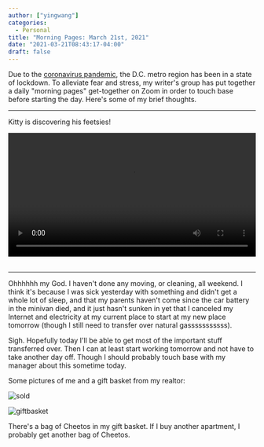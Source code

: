 ```yaml
---
author: ["yingwang"]
categories:
  - Personal
title: "Morning Pages: March 21st, 2021"
date: "2021-03-21T08:43:17-04:00"
draft: false
---
```


Due to the [coronavirus
pandemic](https://en.wikipedia.org/wiki/2019-20_coronavirus_pandemic), the D.C.
metro region has been in a state of lockdown. To alleviate fear and stress, my
writer's group has put together a daily "morning pages" get-together on Zoom in
order to touch base before starting the day. Here's some of my brief thoughts.

---

Kitty is discovering his feetsies!

<!-- https://stackoverflow.com/a/26276254 -->
<video style="width: 100%; width: -moz-available; width: -webkit-fill-available; width: fill-available; max-width: 100%;" controls>
    <source src="/video/posts/2021/03/21/morning_pages.mp4" type="video/mp4">
    Your browser does not support HTML5 video.
</video>
<br/>
<br/>

---

Ohhhhhh my God. I haven't done any moving, or cleaning, all weekend. I think
it's because I was sick yesterday with something and didn't get a whole lot of
sleep, and that my parents haven't come since the car battery in the minivan
died, and it just hasn't sunken in yet that I canceled my Internet and
electricity at my current place to start at my new place tomorrow (though I
still need to transfer over natural gasssssssssss).

Sigh. Hopefully today I'll be able to get most of the important stuff
transferred over. Then I can at least start working tomorrow and not have to
take another day off. Though I should probably touch base with my manager about
this sometime today.

Some pictures of me and a gift basket from my realtor:

![sold](/img/posts/2021/03/21/sold.jpg)

![giftbasket](/img/posts/2021/03/21/giftbasket.jpg)

There's a bag of Cheetos in my gift basket. If I buy another apartment, I
probably get another bag of Cheetos.
